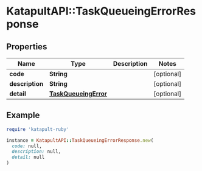 # KatapultAPI::TaskQueueingErrorResponse

## Properties

| Name | Type | Description | Notes |
| ---- | ---- | ----------- | ----- |
| **code** | **String** |  | [optional] |
| **description** | **String** |  | [optional] |
| **detail** | [**TaskQueueingError**](TaskQueueingError.md) |  | [optional] |

## Example

```ruby
require 'katapult-ruby'

instance = KatapultAPI::TaskQueueingErrorResponse.new(
  code: null,
  description: null,
  detail: null
)
```

